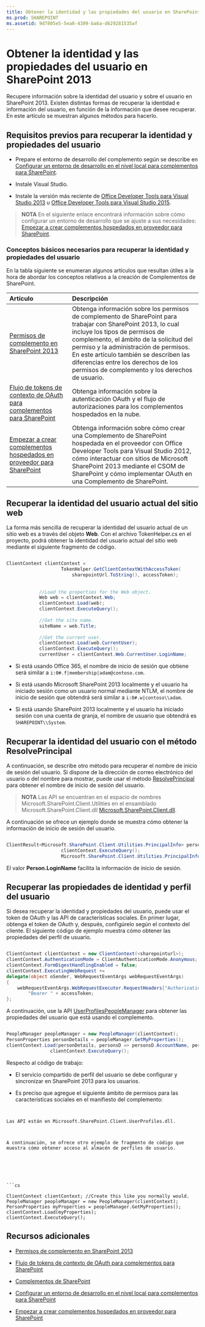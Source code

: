 ```yaml
---
title: Obtener la identidad y las propiedades del usuario en SharePoint 2013
ms.prod: SHAREPOINT
ms.assetid: 9d7805e5-5ea8-4309-ba6a-d629281535af
---
```



# Obtener la identidad y las propiedades del usuario en SharePoint 2013
Recupere información sobre la identidad del usuario y sobre el usuario en SharePoint 2013.
Existen distintas formas de recuperar la identidad e información del usuario, en función de la información que desee recuperar. En este artículo se muestran algunos métodos para hacerlo.
  
    
    


## Requisitos previos para recuperar la identidad y propiedades del usuario
<a name="Prereq"> </a>


- Prepare el entorno de desarrollo del complemento según se describe en  [Configurar un entorno de desarrollo en el nivel local para complementos para SharePoint](set-up-an-on-premises-development-environment-for-sharepoint-add-ins.md).
    
  
- Instale Visual Studio.
    
  
- Instale la versión más reciente de  [Office Developer Tools para Visual Studio 2013](http://aka.ms/OfficeDevToolsForVS2013) u [Office Developer Tools para Visual Studio 2015](http://aka.ms/OfficeDevToolsForVS2015).
    
  

> **NOTA**
> En el siguiente enlace encontrará información sobre cómo configurar un entorno de desarrollo que se ajuste a sus necesidades:  [Empezar a crear complementos hospedados en proveedor para SharePoint](get-started-creating-provider-hosted-sharepoint-add-ins.md). 
  
    
    


### Conceptos básicos necesarios para recuperar la identidad y propiedades del usuario

En la tabla siguiente se enumeran algunos artículos que resultan útiles a la hora de abordar los conceptos relativos a la creación de Complementos de SharePoint.
  
    
    


|**Artículo**|**Descripción**|
|:-----|:-----|
| [Permisos de complemento en SharePoint 2013](add-in-permissions-in-sharepoint-2013.md) <br/> |Obtenga información sobre los permisos de complemento de SharePoint para trabajar con SharePoint 2013, lo cual incluye los tipos de permisos de complemento, el ámbito de la solicitud del permiso y la administración de permisos. En este artículo también se describen las diferencias entre los derechos de los permisos de complemento y los derechos de usuario.  <br/> |
| [Flujo de tokens de contexto de OAuth para complementos para SharePoint](context-token-oauth-flow-for-sharepoint-add-ins.md) <br/> |Obtenga información sobre la autenticación OAuth y el flujo de autorizaciones para los complementos hospedados en la nube.  <br/> |
| [Empezar a crear complementos hospedados en proveedor para SharePoint](get-started-creating-provider-hosted-sharepoint-add-ins.md) <br/> |Obtenga información sobre cómo crear una Complemento de SharePoint hospedada en el proveedor con Office Developer Tools para Visual Studio 2012, cómo interactuar con sitios de Microsoft SharePoint 2013 mediante el CSOM de SharePoint y cómo implementar OAuth en una Complemento de SharePoint.  <br/> |
   

## Recuperar la identidad del usuario actual del sitio web
<a name="WebsiteUserID"> </a>

La forma más sencilla de recuperar la identidad del usuario actual de un sitio web es a través del objeto **Web**. Con el archivo TokenHelper.cs en el proyecto, podrá obtener la identidad del usuario actual del sitio web mediante el siguiente fragmento de código.
  
    
    

```cs

ClientContext clientContext =
                    TokenHelper.GetClientContextWithAccessToken(
                        sharepointUrl.ToString(), accessToken);
 
 
            //Load the properties for the Web object.
            Web web = clientContext.Web;
            clientContext.Load(web);
            clientContext.ExecuteQuery();
 
            //Get the site name.
            siteName = web.Title;
 
            //Get the current user.
            clientContext.Load(web.CurrentUser);
            clientContext.ExecuteQuery();
            currentUser = clientContext.Web.CurrentUser.LoginName;

```


- Si está usando Office 365, el nombre de inicio de sesión que obtiene será similar a  `i:0#.f|membership|adam@contoso.com`.
    
  
- Si está usando Microsoft SharePoint 2013 localmente y el usuario ha iniciado sesión como un usuario normal mediante NTLM, el nombre de inicio de sesión que obtendrá será similar a  `i:0#.w|contoso\\adam`.
    
  
- Si está usando SharePoint 2013 localmente y el usuario ha iniciado sesión con una cuenta de granja, el nombre de usuario que obtendrá es  `SHAREPOINT\\System`.
    
  

## Recuperar la identidad del usuario con el método ResolvePrincipal
<a name="ResolvePrincipal"> </a>

A continuación, se describe otro método para recuperar el nombre de inicio de sesión del usuario. Si dispone de la dirección de correo electrónico del usuario o del nombre para mostrar, puede usar el método  [ResolvePrincipal](https://msdn.microsoft.com/library/Microsoft.SharePoint.Utilities.SPUtility.ResolvePrincipal.aspx) para obtener el nombre de inicio de sesión del usuario.
  
    
    

> **NOTA**
> Las API se encuentran en el espacio de nombres Microsoft.SharePoint.Client.Utilities en el ensamblado Microsoft.SharePoint.Client.dll [Microsoft.SharePoint.Client.dll](http://msdn.microsoft.com/es-es/library/microsoft.sharepoint.client.utilities.utility.resolveprincipal.aspx). 
  
    
    

A continuación se ofrece un ejemplo donde se muestra cómo obtener la información de inicio de sesión del usuario.
  
    
    



```cs

ClientResult<Microsoft.SharePoint.Client.Utilities.PrincipalInfo> persons = Microsoft.SharePoint.Client.Utilities.Utility.ResolvePrincipal(clientContext, clientContext.Web, <email>, Microsoft.SharePoint.Client.Utilities.PrincipalType.User, Microsoft.SharePoint.Client.Utilities.PrincipalSource.All, null, true);
                    clientContext.ExecuteQuery();
                    Microsoft.SharePoint.Client.Utilities.PrincipalInfo person = persons.Value;

```

El valor **Person.LoginName** facilita la información de inicio de sesión.
  
    
    

## Recuperar las propiedades de identidad y perfil del usuario
<a name="Profile"> </a>

Si desea recuperar la identidad y propiedades del usuario, puede usar el token de OAuth y las API de características sociales. En primer lugar, obtenga el token de OAuth y, después, configúrelo según el contexto del cliente. El siguiente código de ejemplo muestra cómo obtener las propiedades del perfil de usuario.
  
    
    

```cs

ClientContext clientContext = new ClientContext(<sharepointurl>);
clientContext.AuthenticationMode = ClientAuthenticationMode.Anonymous;
clientContext.FormDigestHandlingEnabled = false;
clientContext.ExecutingWebRequest +=
delegate(object oSender, WebRequestEventArgs webRequestEventArgs)
{                      
    webRequestEventArgs.WebRequestExecutor.RequestHeaders["Authorization"] =
        "Bearer " + accessToken;
};

```

A continuación, use la API  [UserProfilesPeopleManager](https://msdn.microsoft.com/library/Microsoft.SharePoint.Client.UserProfilesPeopleManager.aspx) para obtener las propiedades del usuario que está usando el complemento.
  
    
    



```cs

PeopleManager peopleManager = new PeopleManager(clientContext);
PersonProperties personDetails = peopleManager.GetMyProperties();
clientContext.Load(personDetails, personsD => personsD.AccountName, personsD => personsD.Email,  personsD => personsD.DisplayName);
                clientContext.ExecuteQuery();

```

Respecto al código de trabajo:
  
    
    

- El servicio compartido de perfil del usuario se debe configurar y sincronizar en SharePoint 2013 para los usuarios.
    
  
- Es preciso que agregue el siguiente ámbito de permisos para las características sociales en el manifiesto del complemento:
    
  ```XML
  
<AppPermissionRequest Right="Read" Scope="http://sharepoint/social/tenant" />

  ```

Las API están en Microsoft.SharePoint.Client.UserProfiles.dll.
  
    
    
A continuación, se ofrece otro ejemplo de fragmento de código que muestra cómo obtener acceso al almacén de perfiles de usuario.
  
    
    



```cs

ClientContext clientContext; //Create this like you normally would.               
PeopleManager peopleManager = new PeopleManager(clientContext);
PersonProperties myProperties = peopleManager.GetMyProperties();
clientContext.Load(myProperties);
clientContext.ExecuteQuery();

```


## Recursos adicionales
<a name="AdditionalResources"> </a>


-  [Permisos de complemento en SharePoint 2013](add-in-permissions-in-sharepoint-2013.md)
    
  
-  [Flujo de tokens de contexto de OAuth para complementos para SharePoint](context-token-oauth-flow-for-sharepoint-add-ins.md)
    
  
-  [Complementos de SharePoint](sharepoint-add-ins.md)
    
  
-  [Configurar un entorno de desarrollo en el nivel local para complementos para SharePoint](set-up-an-on-premises-development-environment-for-sharepoint-add-ins.md)
    
  
-  [Empezar a crear complementos hospedados en proveedor para SharePoint](get-started-creating-provider-hosted-sharepoint-add-ins.md)
    
  

